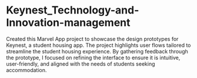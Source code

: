 # Keynest_Technology-and-Innovation-management

Created this Marvel App project to showcase the design prototypes for Keynest, a student housing app. The project highlights user flows tailored to streamline the student housing experience. By gathering feedback through the prototype, I focused on refining the interface to ensure it is intuitive, user-friendly, and aligned with the needs of students seeking accommodation.
